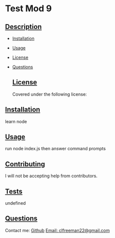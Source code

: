 
  # Test Mod 9
  ## [Description](#table-of-contents)
  * [Installation](#installation)
  * [Usage](#usage)
  * [License](#license)
  * [Questions](#questions)
  
    ## [License](#table-of-contents)
    Covered under the following license:
     
      
  
  ## [Installation](#table-of-contents)
  learn node

  ## [Usage](#table-of-contents)
  run node index.js then answer command prompts
  

  ## [Contributing](#table-of-contents)
  
  
  I will not be accepting help from contributors.
    
  ## [Tests](#table-of-contents)
  undefined
  
  ## [Questions](#table-of-contents)
  Contact me:
  [Github](https://github.com/clfreeman22)
  [Email: clfreeman22@gmail.com](mailto:clfreeman22@gmail.com)
  
